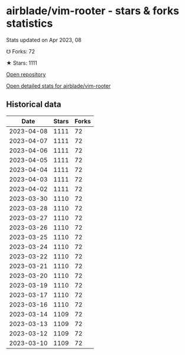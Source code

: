 # airblade/vim-rooter - stars & forks statistics

Stats updated on Apr 2023, 08

☋ Forks: 72

★ Stars: 1111

[Open repository](https://github.com/airblade/vim-rooter)

[Open detailed stats for airblade/vim-rooter](https://reviewgithub.com/rep/airblade/vim-rooter)

## Historical data
| Date | Stars | Forks |
|------|-------|-------|
| 2023-04-08 | 1111 | 72 | 
| 2023-04-07 | 1111 | 72 | 
| 2023-04-06 | 1111 | 72 | 
| 2023-04-05 | 1111 | 72 | 
| 2023-04-04 | 1111 | 72 | 
| 2023-04-03 | 1111 | 72 | 
| 2023-04-02 | 1111 | 72 | 
| 2023-03-30 | 1110 | 72 | 
| 2023-03-28 | 1110 | 72 | 
| 2023-03-27 | 1110 | 72 | 
| 2023-03-26 | 1110 | 72 | 
| 2023-03-25 | 1110 | 72 | 
| 2023-03-24 | 1110 | 72 | 
| 2023-03-22 | 1110 | 72 | 
| 2023-03-21 | 1110 | 72 | 
| 2023-03-20 | 1110 | 72 | 
| 2023-03-19 | 1110 | 72 | 
| 2023-03-17 | 1110 | 72 | 
| 2023-03-16 | 1110 | 72 | 
| 2023-03-14 | 1109 | 72 | 
| 2023-03-13 | 1109 | 72 | 
| 2023-03-12 | 1109 | 72 | 
| 2023-03-10 | 1109 | 72 | 


